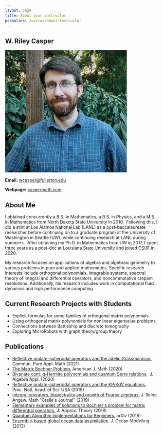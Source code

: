 ```yaml
---
layout: page
title: About your instructor
permalink: /extras/about-instructor
---
```


## W. Riley Casper
<img src="/fig/casper.jpg" width="400" height="400" />


**Email:** wcasper@fullerton.edu

**Webpage:** <a target="_parent" href="https://caspermath.com">caspermath.com</a>

## About Me

I obtained concurrently a B.S. in Mathematics, a B.S. in Physics, and a M.S. in Mathematics from North Dakota State University in 2010.  Following this, I did a stint at Los Alamos National Lab (LANL) as a post-baccalaureate researcher before continuing on to a graduate program at the University of Washington in Seattle (UW), while continuing research at LANL during summers.  After obtaining my Ph.D. in Mathematics from UW in 2017, I spent three years as a post-doc at Louisiana State University and joined CSUF in 2020.

My research focuses on applications of algebra and algebraic geometry to various problems in pure and applied mathematics. Specific research interests include orthogonal polynomials, integrable systems, spectral theory of integral and differential operators, and noncommutative crepant resolutions. Additionally, his research includes work in computational fluid dynamics and high performance computing.

## Current Research Projects with Students
* Explicit formulas for some families of orthogonal matrix polynomials
* Using orthogonal matrix polynomials for nonlinear eigenvalue problems
* Connections between Battleship and discrete tomography
* Exploring MicroRobots with graph theory/group theory

## Publications
* <a target="_parent" href="https://arxiv.org/abs/1803.04405">Reflective prolate-spheroidal operators and the adelic Grassmannian.</a> Commun. Pure Appl. Math (2021)
* <a target="_parent" href="https://arxiv.org/abs/1803.04405">The Matrix Bochner Problem.</a> American J. Math (2020)
* <a target="_parent" href="https://arxiv.org/abs/2002.07895">Bivariate cont. q-Hermite polynomials and quantum Serre relations.</a>  J. Algebra Appl. (2020)
* <a target="_parent" href="https://www.pnas.org/content/116/37/18310">Reflective prolate-spheroidal operators and the KP/KdV equations.</a>  Proc. Natl. Acad. of Sci. USA (2019)
* <a target="_parent" href="https://doi.org/10.1515/crelle-2019-0031">Integral operators, bispectrality and growth of Fourier algebras.</a> J. Reine Angew. Math "Crelle's Journal" (2019)
* <a target="_parent" href="https://www.sciencedirect.com/science/article/abs/pii/S0021904518300182">Elementary examples of solutions to Bochner's problem for matrix differential operators.</a> J. Approx. Theory (2018)
* <a target="_parent" href="https://arxiv.org/abs/1804.03719">Quantum Algorithm Implementations for Beginners.</a> arXiv (2018)
* <a target="_parent" href="https://www.sciencedirect.com/science/article/abs/pii/S1463500313001649">Ensemble-based global ocean data assimilation.</a> J. Ocean Modelling (2013)


